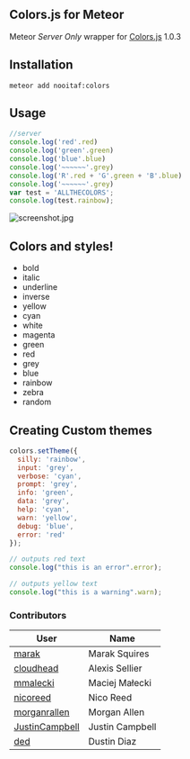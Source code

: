 ## Colors.js for Meteor

Meteor _Server Only_  wrapper for [Colors.js](https://github.com/Marak/colors.js) 1.0.3

 


## Installation

`meteor add nooitaf:colors`

## Usage
````javascript
//server
console.log('red'.red)
console.log('green'.green)
console.log('blue'.blue)
console.log('~~~~~~'.grey)
console.log('R'.red + 'G'.green + 'B'.blue)
console.log('~~~~~~'.grey)
var test = 'ALLTHECOLORS';
console.log(test.rainbow);
````
<img src="https://raw.githubusercontent.com/nooitaf/meteor-colors/master/screenshot.jpg" alt="screenshot.jpg">

## Colors and styles!

- bold
- italic
- underline
- inverse
- yellow
- cyan
- white
- magenta
- green
- red
- grey
- blue
- rainbow
- zebra
- random


## Creating Custom themes

````javascript
colors.setTheme({
  silly: 'rainbow',
  input: 'grey',
  verbose: 'cyan',
  prompt: 'grey',
  info: 'green',
  data: 'grey',
  help: 'cyan',
  warn: 'yellow',
  debug: 'blue',
  error: 'red'
});

// outputs red text
console.log("this is an error".error);

// outputs yellow text
console.log("this is a warning".warn);
````


### Contributors 

| User | Name |
| ----- | ----- |
| [marak](https://github.com/marak)                     | Marak Squires     |
| [cloudhead](https://github.com/cloudhead)             | Alexis Sellier    |
| [mmalecki](https://github.com/mmalecki)               | Maciej Małecki    |
| [nicoreed](https://github.com/nicoreed)               | Nico Reed         |
| [morganrallen](https://github.com/morganrallen)       | Morgan Allen      |
| [JustinCampbell](https://github.com/JustinCampbell)   | Justin Campbell   |
| [ded](https://github.com/ded)                         | Dustin Diaz       |
